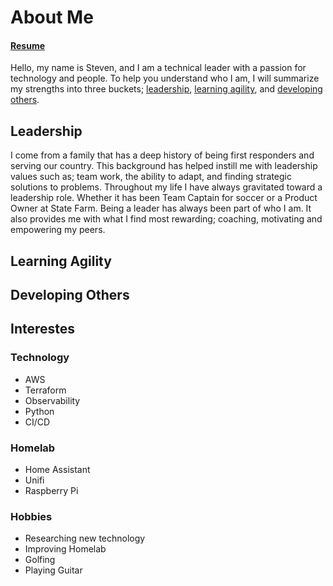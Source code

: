 # About Me

#### [Resume](https://registry.jsonresume.org/stevejoluc)

Hello, my name is Steven, and I am a technical leader with a passion for technology and people. To help you understand who I am, I will summarize my strengths into three buckets; [leadership](https://stevejoluc.github.io/about/about/#leadership), [learning agility](https://stevejoluc.github.io/about/about/#learning-agility), and [developing others](https://stevejoluc.github.io/about/about/#developing-others).

## Leadership
I come from a family that has a deep history of being first responders and serving our country. This background has helped instill me with leadership values such as; team work, the ability to adapt, and finding strategic solutions to problems. Throughout my life I have always gravitated toward a leadership role. Whether it has been Team Captain for soccer or a Product Owner at State Farm. Being a leader has always been part of who I am. It also provides me with what I find most rewarding; coaching, motivating and empowering my peers.

## Learning Agility

## Developing Others

## Interestes
### Technology
- AWS
- Terraform
- Observability
- Python
- CI/CD

### Homelab
- Home Assistant
- Unifi
- Raspberry Pi

### Hobbies
- Researching new technology
- Improving Homelab
- Golfing
- Playing Guitar
